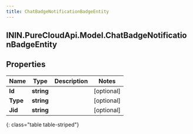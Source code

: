```yaml
---
title: ChatBadgeNotificationBadgeEntity
---
```

## ININ.PureCloudApi.Model.ChatBadgeNotificationBadgeEntity

## Properties

|Name | Type | Description | Notes|
|------------ | ------------- | ------------- | -------------|
| **Id** | **string** |  | [optional] |
| **Type** | **string** |  | [optional] |
| **Jid** | **string** |  | [optional] |
{: class="table table-striped"}


